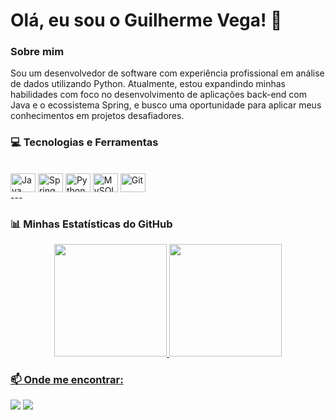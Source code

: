 # Olá, eu sou o Guilherme Vega! 👋

### Sobre mim
Sou um desenvolvedor de software com experiência profissional em análise de dados utilizando Python. Atualmente, estou expandindo minhas habilidades com foco no desenvolvimento de aplicações back-end com Java e o ecossistema Spring, e busco uma oportunidade para aplicar meus conhecimentos em projetos desafiadores.

### 💻 Tecnologias e Ferramentas
<div style="display: inline_block"><br>
  <img align="center" alt="Java" height="30" width="40" src="https://cdn.jsdelivr.net/gh/devicons/devicon/icons/java/java-original.svg">
  <img align="center" alt="Spring" height="30" width="40" src="https://cdn.jsdelivr.net/gh/devicons/devicon/icons/spring/spring-original.svg">
  <img align="center" alt="Python" height="30" width="40" src="https://cdn.jsdelivr.net/gh/devicons/devicon/icons/python/python-original.svg">
  <img align="center" alt="MySQL" height="30" width="40" src="https://cdn.jsdelivr.net/gh/devicons/devicon/icons/mysql/mysql-original.svg">
  <img align="center" alt="Git" height="30" width="40" src="https://cdn.jsdelivr.net/gh/devicons/devicon/icons/git/git-original.svg">
</div>
---

### 📊 Minhas Estatísticas do GitHub

<div align="center">
  <a href="https://github.com/guivega7">
  <img height="180em" src="https://github-readme-stats.vercel.app/api?username=guivega7&show_icons=true&theme=dracula&include_all_commits=true&count_private=true"/>
  <img height="180em" src="https://github-readme-stats.vercel.app/api/top-langs/?username=guivega7&layout=compact&langs_count=7&theme=dracula"/>
</div>

### 📫 Onde me encontrar:

<div> 
  <a href="https://www.linkedin.com/in/guilherme-vega-" target="_blank"><img src="https://img.shields.io/badge/LinkedIn-0077B5?style=for-the-badge&logo=linkedin&logoColor=white" target="_blank"></a> 
  <a href="mailto:SEU_EMAIL_AQUI"><img src="https://img.shields.io/badge/Gmail-D14836?style=for-the-badge&logo=gmail&logoColor=white" target="_blank"></a>
</div>
